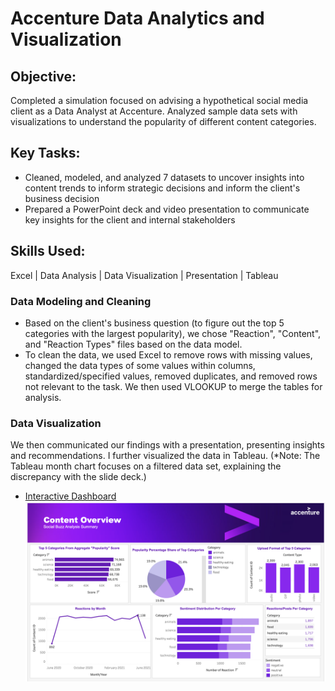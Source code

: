 # Accenture Data Analytics and Visualization

## Objective:
Completed a simulation focused on advising a hypothetical social media client as a Data Analyst at Accenture. Analyzed sample data sets with visualizations to understand the popularity of different content categories.

## Key Tasks:
- Cleaned, modeled, and analyzed 7 datasets to uncover insights into content trends to inform strategic decisions and inform the client's business decision
- Prepared a PowerPoint deck and video presentation to communicate key insights for the client and internal stakeholders

## Skills Used:
Excel | Data Analysis | Data Visualization | Presentation | Tableau

### Data Modeling and Cleaning
- Based on the client's business question (to figure out the top 5 categories with the largest popularity), we chose "Reaction", "Content", and "Reaction Types" files based on the data model.
- To clean the data, we used Excel to remove rows with missing values, changed the data types of some values within columns, standardized/specified values, removed duplicates, and removed rows not relevant to the task. We then used VLOOKUP to merge the tables for analysis.

### Data Visualization
We then communicated our findings with a presentation, presenting insights and recommendations. I further visualized the data in Tableau. (*Note: The Tableau month chart focuses on a filtered data set, explaining the discrepancy with the slide deck.)
- [Interactive Dashboard](https://public.tableau.com/app/profile/michelle.kweon6136/viz/Book1_17428638704160/Dashboard3)
![Accenture Dashboard](https://github.com/mkweonn/accenture-data-analysis/blob/main/Tableau.png)
